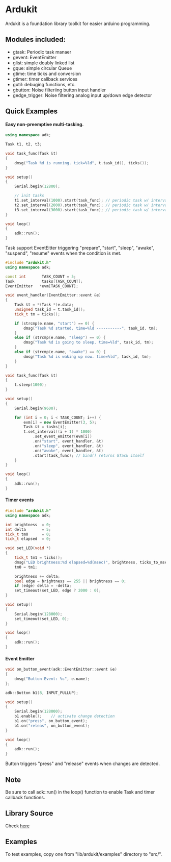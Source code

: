 # Ardukit
Ardukit is a foundation library toolkit for easier arduino programming.

## Modules included:
- gtask: Periodic task manaer
- gevent: EventEmitter
- glist: simple doubly linked list
- gque: simple circular Queue
- gtime: time ticks and conversion
- gtimer: timer callback services
- gutil: debuging functions, etc.
- gbutton: Noise filteriing button input handler
- gedge_trigger: Noise filtering analog input up/down edge detector


## Quick Examples

#### Easy non-preemptive multi-tasking.
```cpp
using namespace adk;

Task t1, t2, t3;

void task_func(Task &t)
{
    dmsg("Task %d is running. tick=%ld", t.task_id(), ticks());
}

void setup()
{
    Serial.begin(12800);

    // init tasks
    t1.set_interval(1000).start(task_func); // periodic task w/ interval=1sec
    t2.set_interval(2000).start(task_func); // periodic task w/ interval=1sec
    t3.set_interval(3000).start(task_func); // periodic task w/ interval=1sec
}

void loop()
{
    adk::run();
}
```

Task support EventEitter triggering "prepare", "start", "sleep", "awake", "suspend", "resume" events when the condition is met.

```cpp
#include "ardukit.h"
using namespace adk;

const int       TASK_COUNT = 5;
Task            tasks[TASK_COUNT];
EventEmitter   *evm[TASK_COUNT];

void event_handler(EventEmitter::event &e)
{
    Task &t = *(Task *)e.data;
    unsigned task_id = t.task_id();
    tick_t tm = ticks();

    if (strcmp(e.name, "start") == 0) {
        dmsg("Task %d started. time=%ld -----------", task_id, tm);
    }
    else if (strcmp(e.name, "sleep") == 0) {
        dmsg("Task %d is going to sleep. time=%ld", task_id, tm);
    }
    else if (strcmp(e.name, "awake") == 0) {
        dmsg("Task %d is waking up now. time=%ld", task_id, tm);
    }
}

void task_func(Task &t)
{
    t.sleep(1000);
}

void setup()
{
    Serial.begin(9600);

    for (int i = 0; i < TASK_COUNT; i++) {
        evm[i] = new EventEmitter(3, 5);
        Task &t = tasks[i];
        t.set_interval((i + 1) * 1000)
            .set_event_emitter(evm[i])
            .on("start", event_handler, &t)
            .on("sleep", event_handler, &t)
            .on("awake", event_handler, &t)
            .start(task_func); // bind() returns GTask itself
    }
}

void loop()
{
    adk::run();
}


```
#### Timer events
```cpp
#include "ardukit.h"
using namespace adk;

int brightness  = 0;
int delta       = 5;
tick_t tm0      = 0;
tick_t elapsed  = 0;

void set_LED(void *)
{
    tick_t tm1 = ticks();
    dmsg("LED brightness:%d elapsed=%d(msec)", brightness, ticks_to_msec(tm1-tm0));
    tm0 = tm1;

    brightness += delta;
    bool edge = brightness == 255 || brightness == 0;
    if (edge) delta = -delta;
    set_timeout(set_LED, edge ? 2000 : 0);
}

void setup()
{
    Serial.begin(128000);
    set_timeout(set_LED, 0);
}

void loop()
{
    adk::run();
}
```

#### Event Emitter
```cpp
void on_button_event(adk::EventEmitter::event &e)
{
    dmsg("Button Event: %s", e.name);
};

adk::Button b1(8, INPUT_PULLUP);

void setup()
{
    Serial.begin(128000);
    b1.enable();    // activate change detection
    b1.on("press", on_button_event);
    b1.on("releas", on_button_event);
}

void loop()
{
    adk::run();
}
```

Button triggers "press" and "release" events when changes are detected.


## Note
Be sure to call adk::run() in the loop() function to enable Task and timer callback functions.


## Library Source
Check [here](lib/ardukit)


## Examples
To test examples, copy one from "lib/ardukit/examples" directory to "src/".
